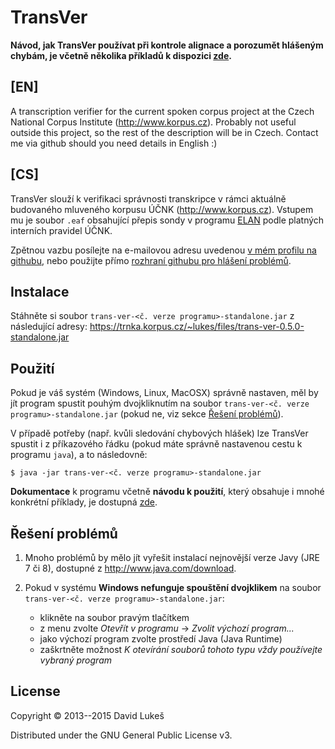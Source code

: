 # TransVer

**Návod, jak TransVer používat při kontrole alignace a porozumět hlášeným chybám,
je včetně několika příkladů k dispozici [zde](./doc/alignace.md).**

## [EN]

A transcription verifier for the current spoken corpus project at the Czech
National Corpus Institute (http://www.korpus.cz). Probably not useful outside this
project, so the rest of the description will be in Czech. Contact me via github
should you need details in English :)

## [CS]

TransVer slouží k verifikaci správnosti transkripce v rámci aktuálně budovaného
mluveného korpusu ÚČNK (http://www.korpus.cz). Vstupem mu je soubor `.eaf`
obsahující přepis sondy v programu [ELAN](tla.mpi.nl/tools/tla-tools/elan/)
podle platných interních pravidel ÚČNK.

Zpětnou vazbu posílejte na e-mailovou adresu uvedenou
[v mém profilu na githubu](http://github.com/dafydd-lukes/), nebo použijte
přímo
[rozhraní githubu pro hlášení problémů](http://github.com/dafydd-lukes/trans-ver/issues).

## Instalace

Stáhněte si soubor `trans-ver-<č. verze programu>-standalone.jar` z následující
adresy: https://trnka.korpus.cz/~lukes/files/trans-ver-0.5.0-standalone.jar

## Použití

Pokud je váš systém (Windows, Linux, MacOSX) správně nastaven, měl by jít
program spustit pouhým dvojkliknutím na soubor `trans-ver-<č. verze
programu>-standalone.jar` (pokud ne, viz sekce [Řešení problémů](#problemy)).

V případě potřeby (např. kvůli sledování chybových hlášek) lze TransVer spustit
i z příkazového řádku (pokud máte správně nastavenou cestu k programu `java`),
a to následovně:

    $ java -jar trans-ver-<č. verze programu>-standalone.jar

**Dokumentace** k programu včetně **návodu k použití**, který obsahuje i mnohé
konkrétní příklady, je dostupná [zde](./doc/intro.md).

## Řešení problémů <a name="problemy"></a>

1. Mnoho problémů by mělo jít vyřešit instalací nejnovější verze Javy (JRE 7 či
   8), dostupné z http://www.java.com/download.

2. Pokud v systému **Windows nefunguje spouštění dvojklikem** na soubor
   `trans-ver-<č. verze programu>-standalone.jar`:

    - klikněte na soubor pravým tlačítkem
    - z menu zvolte *Otevřít v programu* → *Zvolit výchozí program...*
    - jako výchozí program zvolte prostředí Java (Java Runtime)
    - zaškrtněte možnost *K otevírání souborů tohoto typu vždy používejte
      vybraný program*

<!-- ## Options -->

<!-- FIXME: listing of options this app accepts. -->

<!-- ## Examples -->

<!-- ... -->

<!-- ### Bugs -->

<!-- ... -->

## License

Copyright © 2013--2015 David Lukeš

Distributed under the GNU General Public License v3.
